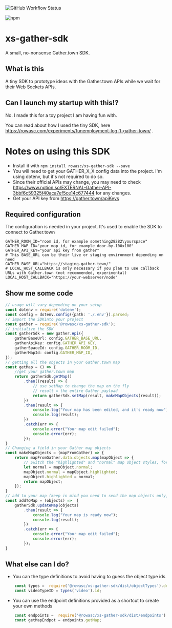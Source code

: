 ![GitHub Workflow Status](https://img.shields.io/github/workflow/status/rowasc/xs-gather-sdk/Node.js%20CI?style=flat-square)

![npm](https://img.shields.io/npm/v/@rowasc/xs-gather-sdk)

# xs-gather-sdk

A small, no-nonsense Gather.town SDK.

## What is this
A tiny SDK to prototype ideas with the Gather.town APIs while we wait for their Web Sockets APIs. 

## Can I launch my startup with this!?

No. I made this for a toy project I am having fun with. 

You can read about how I used the tiny SDK, here https://rowasc.com/experiments/funemployment-log-1-gather-town/ . 


# Notes on using this SDK

- Install it with `npm install rowasc/xs-gather-sdk --save`
- You will need to get your GATHER_X_X config data into the project. I'm using dotenv, but it's not required to do so.
- Since their official APIs may change, you may need to check https://www.notion.so/EXTERNAL-Gather-API-3bbf6c59325f40aca7ef5ce14c677444 for any changes.
- Get your API key from https://gather.town/apiKeys

## Required configuration
The configuration is needed in your project. It's used to enable the SDK to connect to Gather.town

```dotenv
GATHER_ROOM_ID="room id, for example something28282\yourspace"
GATHER_MAP_ID="your map id, for example door-by-100x100"
GATHER_API_KEY="your api key from gather"
# This BASE_URL can be their live or staging environment depending on need
GATHER_BASE_URL="https://staging.gather.town/"
# LOCAL_HOST_CALLBACK is only necessary if you plan to use callback URLs with Gather.town (not recommended, experimental)
LOCAL_HOST_CALLBACK="https://your-webserver/node"
```

## Show me some code

```typescript
// usage will vary depending on your setup
const dotenv = require('dotenv');
const config = dotenv.config({path: './.env'}).parsed;
// import the SDKinto your project
const gather = require('@rowasc/xs-gather-sdk');
// initialize the SDK
const gatherSdk = new gather.Api({
    gatherBaseUrl: config.GATHER_BASE_URL,
    gatherApiKey: config.GATHER_API_KEY,
    gatherSpaceId: config.GATHER_ROOM_ID,
    gatherMapId: config.GATHER_MAP_ID,
});
// getting all the objects in your Gather.town map
const getMap = () => {
    //get your gather.town map
    return gatherSdk.getMap()
        .then((result) => {
            // use setMap to change the map on the fly
            // result = the entire Gather payload
            return gatherSdk.setMap(result, makeMapObjects(result));
        })
        .then(result => {
            console.log("Your map has been edited, and it's ready now");
            console.log(result);
        })
        .catch(err => {
            console.error("Your map edit failed");
            console.error(err);
        });
}
// Changing a field in your Gather map objects
const makeMapObjects = (mapFromGather) => {
    return mapFromGather.data.objects.map(mapObject => {
        // Switch the "highlighted" and "normal" map object styles, for fun?
        let normal = mapObject.normal; 
        mapObject.normal = mapObject.highlighted;
        mapObject.highlighted = normal;
        return mapObject;
    });
}
// add to your map (keep in mind you need to send the map objects only, not the entire payload from the API)
const addToMap = (objects) =>  {
    gatherSdk.updateMap(objects)
        .then(result => {
            console.log("Your map is ready now");
            console.log(result);
        })
        .catch(err => {
            console.error("Your map edit failed");
            console.error(err);
        });
}
```
## What else can I do? 
- You can the type definitions to avoid having to guess the object type ids

```typescript
    const types =  require('@rowasc/xs-gather-sdk/dist/objectTypes').default;
    const videoTypeID = types('video').id;
```

- You can use the endpoint definitions provided as a shortcut to create your own methods

```typescript
    const endpoints =  require('@rowasc/xs-gather-sdk/dist/endpoints').default;
    const getMapEndpot = endpoints.getMap;
```
